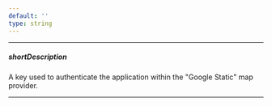 ```yaml
---
default: ''
type: string
---
```

---
##### shortDescription
A key used to authenticate the application within the "Google Static" map provider.

---
